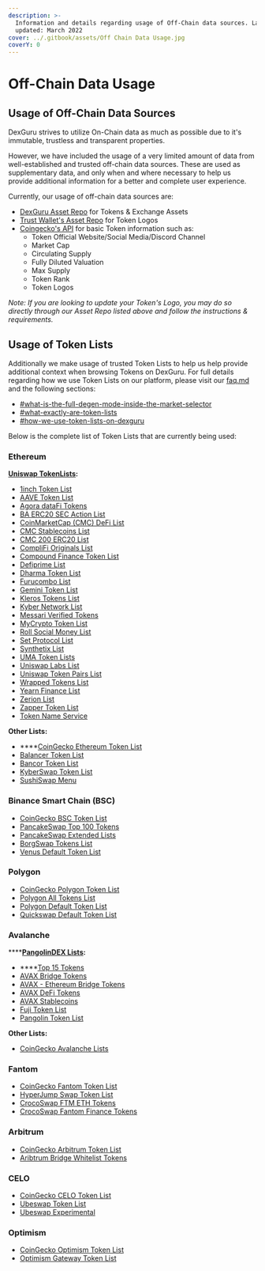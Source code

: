 ```yaml
---
description: >-
  Information and details regarding usage of Off-Chain data sources. Last
  updated: March 2022
cover: ../.gitbook/assets/Off Chain Data Usage.jpg
coverY: 0
---
```


# Off-Chain Data Usage

## Usage of Off-Chain Data Sources

DexGuru strives to utilize On-Chain data as much as possible due to it's immutable, trustless and transparent properties.

However, we have included the usage of a very limited amount of data from well-established and trusted off-chain data sources. These are used as supplementary data, and only when and where necessary to help us provide additional information for a better and complete user experience.

Currently, our usage of off-chain data sources are: &#x20;

* [DexGuru Asset Repo](https://github.com/dex-guru/assets) for Tokens & Exchange Assets
* [Trust Wallet's Asset Repo](https://github.com/trustwallet/assets) for Token Logos&#x20;
* [Coingecko's API](https://www.coingecko.com/en/api/documentation) for basic Token information such as:&#x20;
  * Token Official Website/Social Media/Discord Channel
  * Market Cap
  * Circulating Supply
  * Fully Diluted Valuation
  * Max Supply&#x20;
  * Token Rank&#x20;
  * Token Logos&#x20;

_Note: If you are looking to update your Token's Logo, you may do so directly through our Asset Repo listed above and follow the instructions & requirements._&#x20;

## Usage of Token Lists

Additionally we make usage of trusted Token Lists to help us help provide additional context when browsing Tokens on DexGuru. For full details regarding how we use Token Lists on our platform, please visit our [faq.md](../general/faq.md "mention") and the following sections:

* [#what-is-the-full-degen-mode-inside-the-market-selector](../general/faq.md#what-is-the-full-degen-mode-inside-the-market-selector "mention")
* [#what-exactly-are-token-lists](../general/faq.md#what-exactly-are-token-lists "mention")
* [#how-we-use-token-lists-on-dexguru](../general/faq.md#how-we-use-token-lists-on-dexguru "mention")

Below is the complete list of Token Lists that are currently being used:

### Ethereum

[**Uniswap TokenLists**](https://tokenlists.org/)**:**

* [1inch Token List](https://wispy-bird-88a7.uniswap.workers.dev/?url=http://tokens.1inch.eth.link)
* [AAVE Token List](off-chain-data-usage.md#usage-of-off-chain-data-sources)
* [Agora dataFi Tokens](https://wispy-bird-88a7.uniswap.workers.dev/?url=http://datafi.theagora.eth.link)
* [BA ERC20 SEC Action List](https://raw.githubusercontent.com/The-Blockchain-Association/sec-notice-list/master/ba-sec-list.json)
* [CoinMarketCap (CMC) DeFi List](https://wispy-bird-88a7.uniswap.workers.dev/?url=http://defi.cmc.eth.link)
* [CMC Stablecoins List](https://wispy-bird-88a7.uniswap.workers.dev/?url=http://stablecoin.cmc.eth.link)
* [CMC 200 ERC20 List](https://wispy-bird-88a7.uniswap.workers.dev/?url=http://erc20.cmc.eth.link)
* [CompliFi Originals List](https://compli.fi/complifi.tokenlist.json)
* [Compound Finance Token List](https://raw.githubusercontent.com/compound-finance/token-list/master/compound.tokenlist.json)
* [Defiprime List](https://defiprime.com/defiprime.tokenlist.json)
* [Dharma Token List](https://tokenlists.org/token-list?url=tokenlist.dharma.eth)
* [Furucombo List](https://cdn.furucombo.app/furucombo.tokenlist.json)
* [Gemini Token List](https://www.gemini.com/uniswap/manifest.json)
* [Kleros Tokens List](https://wispy-bird-88a7.uniswap.workers.dev/?url=http://t2crtokens.eth.link)
* [Kyber Network List](https://api.kyber.network/tokenlist)
* [Messari Verified Tokens](https://messari.io/tokenlist/messari-verified)
* [MyCrypto Token List](https://uniswap.mycryptoapi.com/)
* [Roll Social Money List](https://app.tryroll.com/tokens.json)
* [Set Protocol List](https://raw.githubusercontent.com/SetProtocol/uniswap-tokenlist/main/set.tokenlist.json)
* [Synthetix List](https://wispy-bird-88a7.uniswap.workers.dev/?url=http://synths.snx.eth.link)
* [UMA Token Lists](https://umaproject.org/uma.tokenlist.json)
* [Uniswap Labs List](https://gateway.ipfs.io/ipns/tokens.uniswap.org)
* [Uniswap Token Pairs List](https://raw.githubusercontent.com/jab416171/uniswap-pairtokens/master/uniswap\_pair\_tokens.json)
* [Wrapped Tokens List](https://wispy-bird-88a7.uniswap.workers.dev/?url=http://wrapped.tokensoft.eth.link)
* [Yearn Finance List](https://yearn.science/static/tokenlist.json)
* [Zerion List](https://wispy-bird-88a7.uniswap.workers.dev/?url=http://tokenlist.zerion.eth.link)
* [Zapper Token List](https://zapper.fi/api/token-list)
* [Token Name Service](https://wispy-bird-88a7.uniswap.workers.dev/?url=http://list.tkn.eth.link)

**Other Lists:**

* ****[CoinGecko Ethereum Token List](https://tokens.coingecko.com/uniswap/all.json)
* [Balancer Token List](https://raw.githubusercontent.com/balancer-labs/assets/master/generated/listed.tokenlist.json)&#x20;
* [Bancor Token List](https://raw.githubusercontent.com/bancorprotocol/default-token-list/main/tokens.json)&#x20;
* [KyberSwap Token List](https://raw.githubusercontent.com/KyberNetwork/ks-assets/main/tokenLists/ethereum.tokenlist.json)&#x20;
* [SushiSwap Menu](https://token-list.sushi.com/)&#x20;

### Binance Smart Chain (BSC)

* [CoinGecko BSC Token List](https://tokens.coingecko.com/binance-smart-chain/all.json)
* [PancakeSwap Top 100 Tokens](https://tokens.pancakeswap.finance/pancakeswap-top-100.json)
* [PancakeSwap Extended Lists](https://tokens.pancakeswap.finance/pancakeswap-extended.json)
* [BorgSwap Tokens List](https://api.borgswap.exchange/tokens.json)
* [Venus Default Token List](https://tokens.venus.io/)

### Polygon

* [CoinGecko Polygon Token List](https://tokens.coingecko.com/polygon-pos/all.json)
* [Polygon All Tokens List](https://api-polygon-tokens.polygon.technology/tokenlists/allTokens.tokenlist.json)
* [Polygon Default Token List](https://api-polygon-tokens.polygon.technology/tokenlists/default.tokenlist.json)
* [Quickswap Default Token List](https://unpkg.com/quickswap-default-token-list@1.2.25/build/quickswap-default.tokenlist.json)

### Avalanche

****[**PangolinDEX Lists**](off-chain-data-usage.md#usage-of-off-chain-data-sources)**:**

* ****[Top 15 Tokens](https://raw.githubusercontent.com/pangolindex/tokenlists/main/top15.tokenlist.json)
* [AVAX Bridge Tokens](https://raw.githubusercontent.com/pangolindex/tokenlists/main/ab.tokenlist.json)
* [AVAX - Ethereum Bridge Tokens](https://raw.githubusercontent.com/pangolindex/tokenlists/main/aeb.tokenlist.json)
* [AVAX DeFi Tokens](https://raw.githubusercontent.com/pangolindex/tokenlists/main/defi.tokenlist.json)
* [AVAX Stablecoins](https://raw.githubusercontent.com/pangolindex/tokenlists/main/stablecoin.tokenlist.json)
* [Fuji Token List](https://raw.githubusercontent.com/pangolindex/tokenlists/main/fuji.tokenlist.json)
* [P](https://raw.githubusercontent.com/pangolindex/tokenlists/main/pangolin.tokenlist.json)[angolin Token List](https://raw.githubusercontent.com/pangolindex/tokenlists/main/pangolin.tokenlist.json)

**Other Lists:**

* [CoinGecko Avalanche Lists](https://tokens.coingecko.com/avalanche/all.json)

### Fantom

* [CoinGecko Fantom Token List](https://tokens.coingecko.com/fantom/all.json)
* [HyperJump Swap Token List](https://raw.githubusercontent.com/HyperJump-DeFi/swap-token-list/master/ftmswap.json)
* [CrocoSwap FTM ETH Tokens](https://raw.githubusercontent.com/Crocoswap/tokenlists/main/aeb.tokenlist.json)
* [CrocoSwap Fantom Finance Tokens](https://raw.githubusercontent.com/Crocoswap/tokenlists/main/fantomfinance.tokenlist.json)&#x20;

### Arbitrum

* [CoinGecko Arbitrum Token List](https://tokens.coingecko.com/arbitrum-one/all.json)
* [Aribtrum Bridge Whitelist Tokens](https://bridge.arbitrum.io/token-list-42161.json)

### CELO

* [CoinGecko CELO Token List](https://tokens.coingecko.com/celo/all.json)
* [Ubeswap Token List](https://raw.githubusercontent.com/Ubeswap/default-token-list/master/ubeswap.token-list.json)
* [Ubeswap Experimental](https://raw.githubusercontent.com/Ubeswap/default-token-list/master/ubeswap-experimental.token-list.json)

### Optimism

* [CoinGecko Optimism Token List](https://tokens.coingecko.com/optimistic-ethereum/all.json)
* [Optimism Gateway Token List](https://static.optimism.io/optimism.tokenlist.json)
